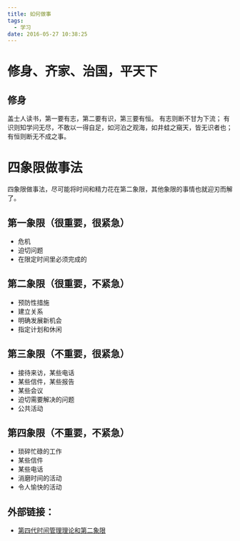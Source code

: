 ```yaml
---
title: 如何做事
tags:
  - 学习
date: 2016-05-27 10:38:25
---
```


# 修身、齐家、治国，平天下
## 修身
盖士人读书，第一要有志，第二要有识，第三要有恒。
有志则断不甘为下流；
有识则知学问无尽，不敢以一得自足，如河泊之观海，如井蛙之窺天，皆无识者也；
有恒则断无不成之事。

# 四象限做事法
四象限做事法，尽可能将时间和精力花在第二象限，其他象限的事情也就迎刃而解了。


## 第一象限（很重要，很紧急）
- 危机
- 迫切问题
- 在限定时间里必须完成的

## 第二象限（很重要，不紧急）
- 预防性措施
- 建立关系
- 明确发展新机会
- 指定计划和休闲

## 第三象限（不重要，很紧急）
- 接待来访，某些电话
- 某些信件，某些报告
- 某些会议
- 迫切需要解决的问题
- 公共活动

## 第四象限（不重要，不紧急）
- 琐碎忙碌的工作
- 某些信件
- 某些电话
- 消磨时间的活动
- 令人愉快的活动

## 外部链接：
- [第四代时间管理理论和第二象限](https://mythink1228.wordpress.com/2008/10/11/第四代时间管理理论和第二象限/)
